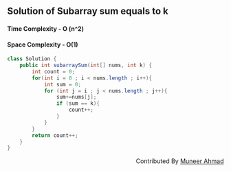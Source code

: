 ## Solution of Subarray sum equals to k
#### Time Complexity - O (n^2)
#### Space Complexity - O(1)

```java 
class Solution {
    public int subarraySum(int[] nums, int k) {
        int count = 0;
        for(int i = 0 ; i < nums.length ; i++){
            int sum = 0;
            for (int j = i ; j < nums.length ; j++){
                sum+=nums[j];
                if (sum == k){
                    count++;
                }
            }
        }
        return count++;
    }
}
```
<div  align="right"> 
   Contributed By <a href="https://github.com/rath23"> Muneer Ahmad</a>
</div>

